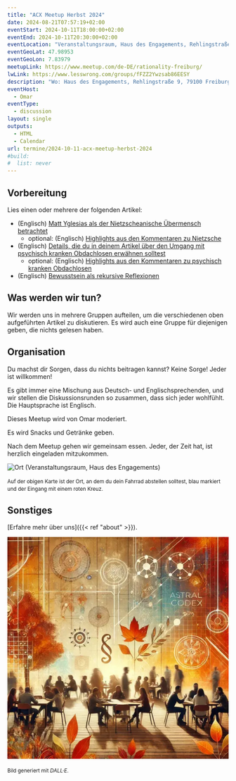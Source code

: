 ```yaml
---
title: "ACX Meetup Herbst 2024"
date: 2024-08-21T07:57:19+02:00
eventStart: 2024-10-11T18:00:00+02:00
eventEnd: 2024-10-11T20:30:00+02:00
eventLocation: "Veranstaltungsraum, Haus des Engagements, Rehlingstraße 9, 79100 Freiburg"
eventGeoLat: 47.98953
eventGeoLon: 7.83979
meetupLink: https://www.meetup.com/de-DE/rationality-freiburg/
lwLink: https://www.lesswrong.com/groups/fFZZ2Ywzsab86EESY
description: "Wo: Haus des Engagements, Rehlingstraße 9, 79100 Freiburg. Wann: Freitag, 11. Oktober 2024 um 18:00 Uhr MESZ."
eventHost:
  - Omar
eventType:
  - discussion
layout: single
outputs:
  - HTML
  - Calendar
url: termine/2024-10-11-acx-meetup-herbst-2024
#build:
#  list: never
---
```


## Vorbereitung

Lies einen oder mehrere der folgenden Artikel:

* (Englisch) [Matt Yglesias als der Nietzscheanische Übermensch betrachtet](https://www.astralcodexten.com/p/matt-yglesias-considered-as-the-nietzschean)
  * optional: (Englisch) [Highlights aus den Kommentaren zu Nietzsche](https://www.astralcodexten.com/p/highlights-from-the-comments-on-nietzsche)
* (Englisch) [Details, die du in deinem Artikel über den Umgang mit psychisch kranken Obdachlosen erwähnen solltest](https://www.astralcodexten.com/p/details-that-you-should-include-in)
  * optional: (Englisch) [Highlights aus den Kommentaren zu psychisch kranken Obdachlosen](https://www.astralcodexten.com/p/highlights-from-the-comments-on-mentally)
* (Englisch) [Bewusstsein als rekursive Reflexionen](https://www.astralcodexten.com/p/consciousness-as-recursive-reflections)

## Was werden wir tun?

Wir werden uns in mehrere Gruppen aufteilen, um die verschiedenen oben
aufgeführten Artikel zu diskutieren. Es wird auch eine Gruppe für diejenigen geben, die nichts gelesen haben.

## Organisation

Du machst dir Sorgen, dass du nichts beitragen kannst? Keine Sorge! Jeder ist
willkommen!

Es gibt immer eine Mischung aus Deutsch- und Englischsprechenden, und wir stellen die Diskussionsrunden so zusammen, dass sich jeder wohlfühlt. Die Hauptsprache ist Englisch.

Dieses Meetup wird von Omar moderiert.

Es wird Snacks und Getränke geben.

Nach dem Meetup gehen wir gemeinsam essen. Jeder, der Zeit hat, ist herzlich
eingeladen mitzukommen.

![Ort (Veranstaltungsraum, Haus des Engagements)](/images/hde-new-building.png)

<small>Auf der obigen Karte ist der Ort, an dem du dein Fahrrad abstellen
solltest, blau markiert und der Eingang mit einem roten Kreuz.</small>

## Sonstiges

[Erfahre mehr über uns]({{< ref "about" >}}).

![ACX Meetup im Frühling](cover.webp "ACX Meetup im Frühling")

<small>Bild generiert mit _DALL·E_.</small>
